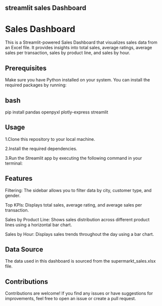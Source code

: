  ##  streamlit sales Dashboard

# Sales Dashboard

This is a Streamlit-powered Sales Dashboard that visualizes sales data from an Excel file. It provides insights into total sales, average ratings, average sales per transaction, sales by product line, and sales by hour.

## Prerequisites

Make sure you have Python installed on your system. You can install the required packages by running:

## bash
pip install pandas openpyxl plotly-express streamlit

## Usage
 1.Clone this repository to your local machine.

2.Install the required dependencies.

3.Run the Streamlit app by executing the following command in your terminal:

## Features
Filtering: The sidebar allows you to filter data by city, customer type, and gender.

Top KPIs: Displays total sales, average rating, and average sales per transaction.

Sales by Product Line: Shows sales distribution across different product lines using a horizontal bar chart.

Sales by Hour: Displays sales trends throughout the day using a bar chart.

## Data Source
The data used in this dashboard is sourced from the supermarkt_sales.xlsx file.

## Contributions
Contributions are welcome! If you find any issues or have suggestions for improvements, feel free to open an issue or create a pull request.
